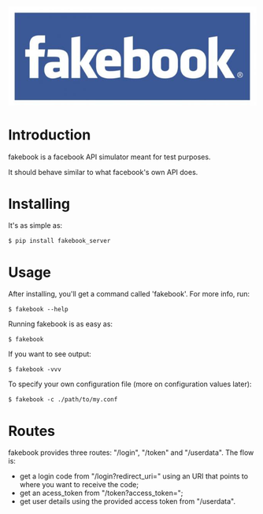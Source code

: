 ![Fakebook](https://raw.githubusercontent.com/heynemann/fakebook/master/fakebook.png)

# Introduction

fakebook is a facebook API simulator meant for test purposes.

It should behave similar to what facebook's own API does.

# Installing

It's as simple as:

    $ pip install fakebook_server

# Usage

After installing, you'll get a command called 'fakebook'. For more info, run:

    $ fakebook --help

Running fakebook is as easy as:

    $ fakebook

If you want to see output:

    $ fakebook -vvv

To specify your own configuration file (more on configuration values later):

    $ fakebook -c ./path/to/my.conf

# Routes

fakebook provides three routes: "/login", "/token" and "/userdata". The flow is:

* get a login code from "/login?redirect_uri=<your site>" using an URI that points to where you want to receive the code;
* get an acess_token from "/token?access_token=<your token>";
* get user details using the provided access token from "/userdata".

